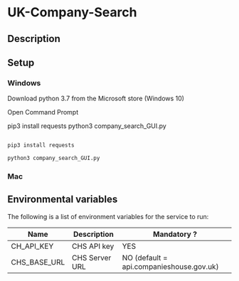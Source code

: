 # UK-Company-Search

## Description 



## Setup


### Windows

Download python 3.7 from the Microsoft store (Windows 10)

Open Command Prompt

pip3 install requests python3 company_search_GUI.py

 

``` bash

pip3 install requests

python3 company_search_GUI.py

```

### Mac


## Environmental variables

The following is a list of environment variables for the service to run:
 
Name                    | Description               | Mandatory ?
---------------------- | -------------------------  | ------------------------
CH_API_KEY        | CHS API key              | YES
CHS_BASE_URL  | CHS Server URL        | NO  (default = api.companieshouse.gov.uk)